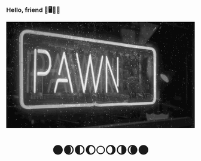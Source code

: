 ### Hello, friend 🤖🖥️💾🌙
<img src="https://github.com/m00nbyt3/m00nbyt3/blob/master/pwned.gif" width="768" align="center">
<h1 align="center">🌑🌒🌓🌔🌕🌖🌗🌘🌑</h1>
